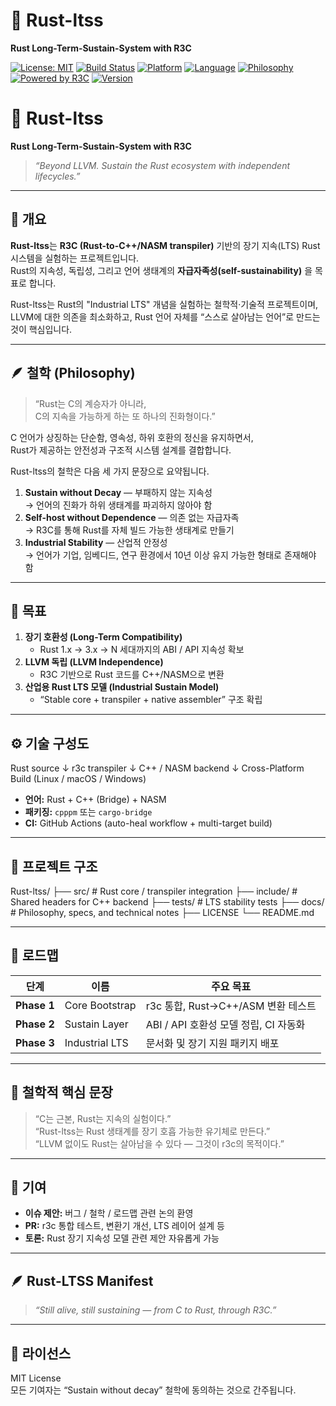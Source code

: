 # 🦀 Rust-ltss
**Rust Long-Term-Sustain-System with R3C**

[![License: MIT](https://img.shields.io/badge/License-MIT-yellow.svg)](LICENSE)
[![Build Status](https://github.com/0200134/Rust-ltss/actions/workflows/build.yml/badge.svg)](https://github.com/0200134/Rust-ltss/actions)
[![Platform](https://img.shields.io/badge/platform-Linux%20|%20macOS%20|%20Windows-blue)]()
[![Language](https://img.shields.io/badge/language-Rust%20%2B%20C%2B%2B%20%2B%20NASM-orange)]()
[![Philosophy](https://img.shields.io/badge/philosophy-Sustain%20Without%20Decay-brightgreen)]()
[![Powered by R3C](https://img.shields.io/badge/powered%20by-R3C-blueviolet)](https://github.com/0200134/r3c)
[![Version](https://img.shields.io/badge/version-0.1.0--alpha-lightgrey)]()

# 🦀 Rust-ltss
**Rust Long-Term-Sustain-System with R3C**

> _“Beyond LLVM. Sustain the Rust ecosystem with independent lifecycles.”_

---

## 🧭 개요
**Rust-ltss**는 **R3C (Rust-to-C++/NASM transpiler)** 기반의 장기 지속(LTS) Rust 시스템을 실험하는 프로젝트입니다.  
Rust의 지속성, 독립성, 그리고 언어 생태계의 **자급자족성(self-sustainability)** 을 목표로 합니다.

Rust-ltss는 Rust의 "Industrial LTS" 개념을 실험하는 철학적·기술적 프로젝트이며,  
LLVM에 대한 의존을 최소화하고, Rust 언어 자체를 “스스로 살아남는 언어”로 만드는 것이 핵심입니다.

---

## 🪶 철학 (Philosophy)
> “Rust는 C의 계승자가 아니라,  
> C의 지속을 가능하게 하는 또 하나의 진화형이다.”

C 언어가 상징하는 단순함, 영속성, 하위 호환의 정신을 유지하면서,  
Rust가 제공하는 안전성과 구조적 시스템 설계를 결합합니다.

Rust-ltss의 철학은 다음 세 가지 문장으로 요약됩니다.

1. **Sustain without Decay** — 부패하지 않는 지속성  
   → 언어의 진화가 하위 생태계를 파괴하지 않아야 함  
2. **Self-host without Dependence** — 의존 없는 자급자족  
   → R3C를 통해 Rust를 자체 빌드 가능한 생태계로 만들기  
3. **Industrial Stability** — 산업적 안정성  
   → 언어가 기업, 임베디드, 연구 환경에서 10년 이상 유지 가능한 형태로 존재해야 함

---

## 🎯 목표
1. **장기 호환성 (Long-Term Compatibility)**  
   - Rust 1.x → 3.x → N 세대까지의 ABI / API 지속성 확보
2. **LLVM 독립 (LLVM Independence)**  
   - R3C 기반으로 Rust 코드를 C++/NASM으로 변환
3. **산업용 Rust LTS 모델 (Industrial Sustain Model)**  
   - “Stable core + transpiler + native assembler” 구조 확립

---

## ⚙️ 기술 구성도



Rust source
↓
r3c transpiler
↓
C++ / NASM backend
↓
Cross-Platform Build (Linux / macOS / Windows)



- **언어:** Rust + C++ (Bridge) + NASM  
- **패키징:** `cpppm` 또는 `cargo-bridge`  
- **CI:** GitHub Actions (auto-heal workflow + multi-target build)

---

## 📁 프로젝트 구조



Rust-ltss/
├── src/          # Rust core / transpiler integration
├── include/      # Shared headers for C++ backend
├── tests/        # LTS stability tests
├── docs/         # Philosophy, specs, and technical notes
├── LICENSE
└── README.md



---

## 🧩 로드맵
| 단계 | 이름 | 주요 목표 |
|------|------|------------|
| **Phase 1** | Core Bootstrap | r3c 통합, Rust→C++/ASM 변환 테스트 |
| **Phase 2** | Sustain Layer | ABI / API 호환성 모델 정립, CI 자동화 |
| **Phase 3** | Industrial LTS | 문서화 및 장기 지원 패키지 배포 |

---

## 🧱 철학적 핵심 문장
> “C는 근본, Rust는 지속의 실험이다.”  
> “Rust-ltss는 Rust 생태계를 장기 호흡 가능한 유기체로 만든다.”  
> “LLVM 없이도 Rust는 살아남을 수 있다 — 그것이 r3c의 목적이다.”

---

## 🤝 기여
- **이슈 제안:** 버그 / 철학 / 로드맵 관련 논의 환영  
- **PR:** r3c 통합 테스트, 변환기 개선, LTS 레이어 설계 등  
- **토론:** Rust 장기 지속성 모델 관련 제안 자유롭게 가능  

---

## 🪶 Rust-LTSS Manifest
> _“Still alive, still sustaining — from C to Rust, through R3C.”_

---

## 🧾 라이선스
MIT License  
모든 기여자는 “Sustain without decay” 철학에 동의하는 것으로 간주됩니다.


